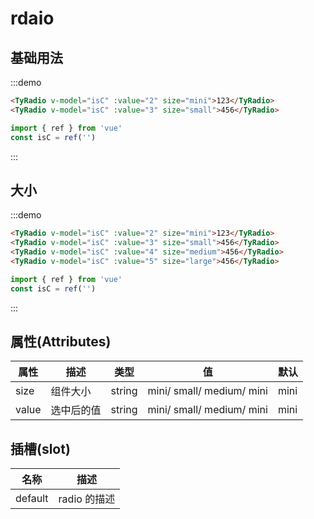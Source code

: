 # rdaio

## 基础用法

:::demo

```html
<TyRadio v-model="isC" :value="2" size="mini">123</TyRadio>
<TyRadio v-model="isC" :value="3" size="small">456</TyRadio>
```

```js
import { ref } from 'vue'
const isC = ref('')
```

:::

## 大小

:::demo

```html
<TyRadio v-model="isC" :value="2" size="mini">123</TyRadio>
<TyRadio v-model="isC" :value="3" size="small">456</TyRadio>
<TyRadio v-model="isC" :value="4" size="medium">456</TyRadio>
<TyRadio v-model="isC" :value="5" size="large">456</TyRadio>
```

```js
import { ref } from 'vue'
const isC = ref('')
```

:::

<script setup>
  import {ref} from 'vue'
 const isC =ref('')

</script>

## 属性(Attributes)

<div class="listTb">

| 属性  | 描述       | 类型   | 值                        | 默认 |
| ----- | ---------- | ------ | ------------------------- | ---- |
| size  | 组件大小   | string | mini/ small/ medium/ mini | mini |
| value | 选中后的值 | string | mini/ small/ medium/ mini | mini |

</div>

## 插槽(slot)

<div class="listTb">

| 名称    | 描述         |
| ------- | ------------ |
| default | radio 的描述 |

</div>
